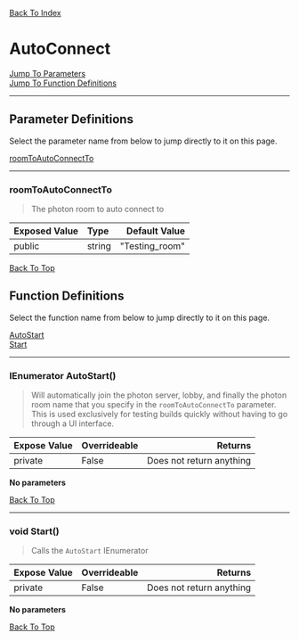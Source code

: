 [Back To Index](../index.md)

# AutoConnect

[Jump To Parameters](#parameter-definitions)<br/>
[Jump To Function Definitions](#functions-definitions)<br/>

--------------------------------------------------------
## Parameter Definitions<a name="parameter-definitions"></a>

Select the parameter name from below to jump directly to it on this page.

[roomToAutoConnectTo](#parameter-roomToAutoConnectTo)<br>

------------------
### roomToAutoConnectTo<a name="parameter-roomToAutoConnectTo"></a>

> The photon room to auto connect to

| Exposed Value | Type | Default Value |
|:---|:---|---:|
|public |string|"Testing_room"

[Back To Top](#)

## Function Definitions<a name="functions-definitions"></a>

Select the function name from below to jump directly to it on this page.

[AutoStart](#AutoStart)<br>
[Start](#Start)<br>

------------------
### IEnumerator AutoStart()<a name="AutoStart"></a>

>   Will automatically join the photon server, lobby, and finally the photon room name that you specify in the `roomToAutoConnectTo` parameter. This is used exclusively for testing builds quickly without having to go through a UI interface. 

| Expose Value | Overrideable | Returns |
|:---|:---|---:|
|private|False|Does not return anything|

**No parameters**

[Back To Top](#)

------------------
### void Start()<a name="Start"></a>

>   Calls the `AutoStart` IEnumerator 

| Expose Value | Overrideable | Returns |
|:---|:---|---:|
|private|False|Does not return anything|

**No parameters**

[Back To Top](#)

